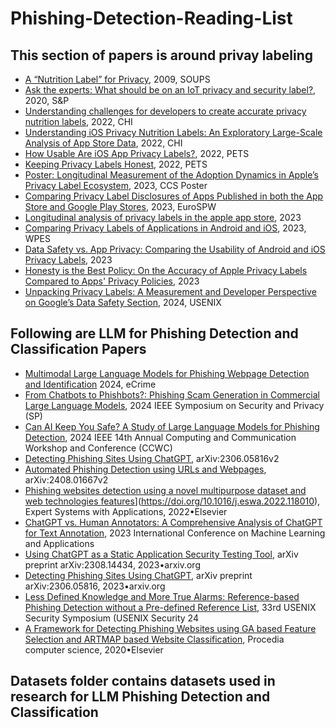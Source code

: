 # Phishing-Detection-Reading-List

## This section of papers is around privay labeling
- [A “Nutrition Label” for Privacy](https://dl.acm.org/doi/pdf/10.1145/1572532.1572538), 2009, SOUPS
- [Ask the experts: What should be on an IoT privacy and security label?](https://ieeexplore.ieee.org/stamp/stamp.jsp?arnumber=9152770), 2020, S&P
- [Understanding challenges for developers to create accurate privacy nutrition labels](https://dl.acm.org/doi/pdf/10.1145/3491102.3502012), 2022, CHI
- [Understanding iOS Privacy Nutrition Labels: An Exploratory Large-Scale Analysis of App Store Data](https://dl.acm.org/doi/pdf/10.1145/3491101.3519739), 2022, CHI
- [How Usable Are iOS App Privacy Labels?](https://petsymposium.org/popets/2022/popets-2022-0106.pdf), 2022, PETS
- [Keeping Privacy Labels Honest](https://petsymposium.org/popets/2022/popets-2022-0119.pdf), 2022, PETS
- [Poster: Longitudinal Measurement of the Adoption Dynamics in Apple’s Privacy Label Ecosystem](https://dl.acm.org/doi/pdf/10.1145/3576915.3624383), 2023, CCS Poster
- [Comparing Privacy Label Disclosures of Apps Published in both the App Store and Google Play Stores](https://oa.upm.es/75608/1/Final_Submission_Article.pdf), 2023, EuroSPW
- [Longitudinal analysis of privacy labels in the apple app store](https://arxiv.org/pdf/2206.02658), 2023
- [Comparing Privacy Labels of Applications in Android and iOS](https://dl.acm.org/doi/pdf/10.1145/3603216.3624967), 2023, WPES
- [Data Safety vs. App Privacy: Comparing the Usability of Android and iOS Privacy Labels](https://arxiv.org/pdf/2312.03918), 2023
- [Honesty is the Best Policy: On the Accuracy of Apple Privacy Labels Compared to Apps' Privacy Policies](https://arxiv.org/abs/2306.17063), 2023
- [Unpacking Privacy Labels: A Measurement and Developer Perspective on Google’s Data Safety Section](https://www.usenix.org/system/files/sec24summer-prepub-1315-khandelwal.pdf), 2024, USENIX

##  Following are LLM for Phishing Detection and Classification Papers
- [Multimodal Large Language Models for Phishing Webpage Detection and Identification](https://doi.org/10.48550/arXiv.2408.05941) 2024, eCrime
- [From Chatbots to Phishbots?: Phishing Scam Generation in Commercial Large Language Models](https://doi.ieeecomputersociety.org/10.1109/SP54263.2024.00182), 2024 IEEE Symposium on Security and Privacy (SP)
- [Can AI Keep You Safe? A Study of Large Language Models for Phishing Detection](https://doi.org/10.1109/CCWC60891.2024.10427626), 2024 IEEE 14th Annual Computing and Communication Workshop and Conference (CCWC)
- [Detecting Phishing Sites Using ChatGPT](https://doi.org/10.48550/arXiv.2306.05816), arXiv:2306.05816v2
- [Automated Phishing Detection using URLs and Webpages](https://doi.org/10.48550/arXiv.2408.01667), arXiv:2408.01667v2
- [Phishing websites detection using a novel multipurpose dataset and web technologies features]([)](https://doi.org/10.1016/j.eswa.2022.118010), Expert Systems with Applications, 2022•Elsevier
- [ChatGPT vs. Human Annotators: A Comprehensive Analysis of ChatGPT for Text Annotation](https://doi.org/10.1109/ICMLA58977.2023.00089), 2023 International Conference on Machine Learning and Applications
- [Using ChatGPT as a Static Application Security Testing Tool](https://doi.org/10.48550/arXiv.2308.14434), arXiv preprint arXiv:2308.14434, 2023•arxiv.org
- [Detecting Phishing Sites Using ChatGPT](https://doi.org/10.48550/arXiv.2306.05816), arXiv preprint arXiv:2306.05816, 2023•arxiv.org
- [Less Defined Knowledge and More True Alarms: Reference-based Phishing Detection without a Pre-defined Reference List](https://www.usenix.org/conference/usenixsecurity24/presentation/liu-ruofan), 33rd USENIX Security Symposium (USENIX Security 24
- [A Framework for Detecting Phishing Websites using GA based Feature Selection and ARTMAP based Website Classification](https://doi.org/10.1016/j.procs.2020.04.116), Procedia computer science, 2020•Elsevier

## Datasets folder contains datasets used in research for LLM Phishing Detection and Classification
